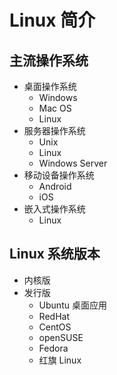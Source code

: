 # Linux 简介

## 主流操作系统

- 桌面操作系统
  - Windows
  - Mac OS
  - Linux
- 服务器操作系统
  - Unix
  - Linux
  - Windows Server
- 移动设备操作系统
  - Android
  - iOS
- 嵌入式操作系统
  - Linux

## Linux 系统版本

- 内核版
- 发行版
  - Ubuntu 桌面应用
  - RedHat
  - CentOS
  - openSUSE
  - Fedora
  - 红旗 Linux
